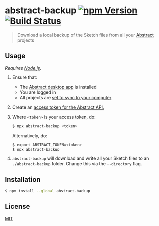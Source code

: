 # abstract-backup [![npm Version](https://img.shields.io/npm/v/abstract-backup)](https://www.npmjs.org/package/abstract-backup) [![Build Status](https://img.shields.io/travis/yuanqing/abstract-backup.svg)](https://travis-ci.org/yuanqing/abstract-backup)

> Download a local backup of the Sketch files from all your [Abstract](https://www.abstract.com/) projects

## Usage

_Requires [Node.js](https://nodejs.org/)._

1. Ensure that:
    - The [Abstract desktop app](https://www.abstract.com/help/getting-started/#2-download-the-macos-app) is installed
    - You are logged in
    - All projects are [set to sync to your computer](https://www.abstract.com/help/projects/sync-project/#how-to-sync-a-project-to-your-computer)

2. Create an [access token for the Abstract API.](https://app.goabstract.com/account/tokens)

3. Where `<token>` is your access token, do:

    ```sh
    $ npx abstract-backup <token>
    ```

    Alternatively, do:

    ```sh
    $ export ABSTRACT_TOKEN=<token>
    $ npx abstract-backup
    ```

4. `abstract-backup` will download and write all your Sketch files to an `./abstract-backup` folder. Change this via the `--directory` flag.

## Installation

```sh
$ npm install --global abstract-backup
```

## License

[MIT](LICENSE.md)
